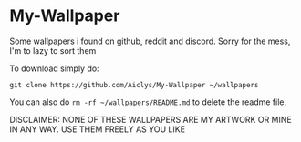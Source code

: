 # My-Wallpaper
Some wallpapers i found on github, reddit and discord.
Sorry for the mess, I'm to lazy to sort them

To download simply do:
```
git clone https://github.com/Aiclys/My-Wallpaper ~/wallpapers
```
You can also do `rm -rf ~/wallpapers/README.md` to delete the readme file.

DISCLAIMER: NONE OF THESE WALLPAPERS ARE MY ARTWORK OR MINE IN ANY WAY. USE THEM FREELY AS YOU LIKE
